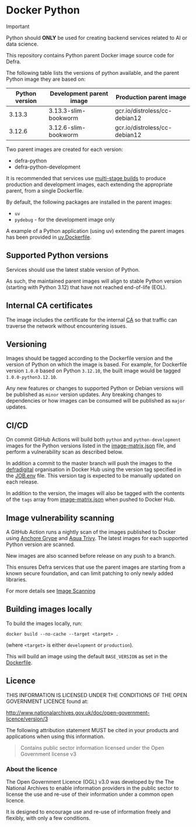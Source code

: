 # Docker Python

> [!IMPORTANT]
> Python should **ONLY** be used for creating backend services related to AI or data science.

This repository contains Python parent Docker image source code for Defra.

The following table lists the versions of python available, and the parent Python image they are based on:

| Python version  | Development parent image       | Production parent image       |
|-----------------|--------------------------------|-------------------------------|
| 3.13.3          | 3.13.3-slim-bookworm           | gcr.io/distroless/cc-debian12 |
| 3.12.6          | 3.12.6-slim-bookworm           | gcr.io/distroless/cc-debian12 |

Two parent images are created for each version:

- defra-python
- defra-python-development

It is recommended that services use [multi-stage builds](https://docs.docker.com/develop/develop-images/multistage-build) to produce production and development images, each extending the appropriate parent, from a single Dockerfile.

By default, the following packages are installed in the parent images:
- `uv`
- `pydebug` - for the development image only

A example of a Python application (using uv) extending the parent images has been provided in [uv.Dockerfile](uv.Dockerfile).

## Supported Python versions

Services should use the latest stable version of Python.

As such, the maintained parent images will align to stable Python version (starting with Python 3.12) that have not reached end-of-life (EOL).

## Internal CA certificates

The image includes the certificate for the internal [CA](https://en.wikipedia.org/wiki/Certificate_authority) so that traffic can traverse the network without encountering issues.

## Versioning

Images should be tagged according to the Dockerfile version and the version of Python on which the image is based. For example, for Dockerfile version `1.0.0` based on Python `3.12.10`, the built image would be tagged `1.0.0-python3.12.10`.

Any new features or changes to supported Python or Debian versions will be published as `minor` version updates.  Any breaking changes to dependencies or how images can be consumed will be published as `major` updates.

## CI/CD

On commit GitHub Actions will build both `python` and `python-development` images for the Python versions listed in the [image-matrix.json](image-matrix.json) file, and perform a vulnerability scan as described below.

In addition a commit to the master branch will push the images to the [defradigital](https://hub.docker.com/u/defradigital) organisation in Docker Hub using the version tag specified in the [JOB.env](JOB.env) file. This version tag is expected to be manually updated on each release.

In addition to the version, the images will also be tagged with the contents of the `tags` array from [image-matrix.json](image-matrix.json) when pushed to Docker Hub.

## Image vulnerability scanning

A GitHub Action runs a nightly scan of the images published to Docker using [Anchore Grype](https://github.com/anchore/grype/) and [Aqua Trivy](https://www.aquasec.com/products/trivy/). The latest images for each supported Python version are scanned.

New images are also scanned before release on any push to a branch.

This ensures Defra services that use the parent images are starting from a known secure foundation, and can limit patching to only newly added libraries.

For more details see [Image Scanning](IMAGE_SCANNING.md)

## Building images locally

To build the images locally, run:
```
docker build --no-cache --target <target> .
```
(where `<target>` is either `development` or `production`).

This will build an image using the default `BASE_VERSION` as set in the [Dockerfile](Dockerfile).

## Licence

THIS INFORMATION IS LICENSED UNDER THE CONDITIONS OF THE OPEN GOVERNMENT LICENCE found at:

<http://www.nationalarchives.gov.uk/doc/open-government-licence/version/3>

The following attribution statement MUST be cited in your products and applications when using this information.

> Contains public sector information licensed under the Open Government license v3

### About the licence

The Open Government Licence (OGL) v3.0 was developed by the The National Archives to enable information providers in the public sector to license the use and re-use of their information under a common open licence.

It is designed to encourage use and re-use of information freely and flexibly, with only a few conditions.
